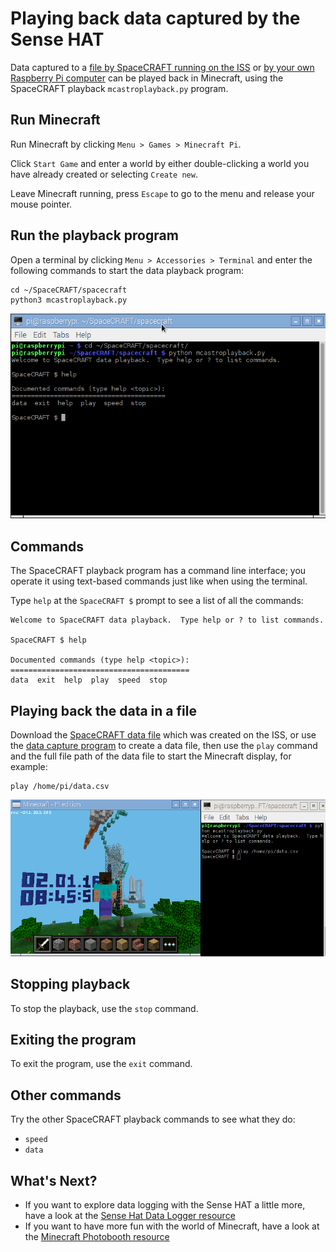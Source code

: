 # Playing back data captured by the Sense HAT

Data captured to a [file by SpaceCRAFT running on the ISS](data/SpaceCRAFT_20160209_104426.csv) or [by your own Raspberry Pi computer](worksheet3.md) can be played back in Minecraft, using the SpaceCRAFT playback `mcastroplayback.py` program.

## Run Minecraft

Run Minecraft by clicking `Menu > Games > Minecraft Pi`.

Click `Start Game` and enter a world by either double-clicking a world you have already created or selecting `Create new`.

Leave Minecraft running, press `Escape` to go to the menu and release your mouse pointer.

## Run the playback program

Open a terminal by clicking `Menu > Accessories > Terminal` and enter the following commands to start the data playback program:

```
cd ~/SpaceCRAFT/spacecraft
python3 mcastroplayback.py
```

![The playback program](images/playbackhelp.png)

## Commands

The SpaceCRAFT playback program has a command line interface; you operate it using text-based commands just like when using the terminal.

Type `help` at the `SpaceCRAFT $` prompt to see a list of all the commands:

```
Welcome to SpaceCRAFT data playback.  Type help or ? to list commands.

SpaceCRAFT $ help

Documented commands (type help <topic>):
========================================
data  exit  help  play  speed  stop
```

## Playing back the data in a file

Download the [SpaceCRAFT data file](data/SpaceCRAFT_20160209_104426.csv) which was created on the ISS, or use the [data capture program](worksheet3.md) to create a data file, then use the `play` command and the full file path of the data file to start the Minecraft display, for example:

```
play /home/pi/data.csv
```

![Playing back data in Minecraft](images/playbackrunning.png)

## Stopping playback

To stop the playback, use the `stop` command.

## Exiting the program

To exit the program, use the `exit` command.

## Other commands

Try the other SpaceCRAFT playback commands to see what they do:

- `speed`
- `data`

## What's Next?

- If you want to explore data logging with the Sense HAT a little more, have a look at the [Sense Hat Data Logger resource](https://www.raspberrypi.org/learning/sense-hat-data-logger/)
- If you want to have more fun with the world of Minecraft, have a look at the [Minecraft Photobooth resource](https://www.raspberrypi.org/learning/minecraft-photobooth/)
